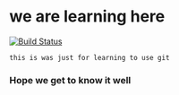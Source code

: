 # we are learning here

[![Build Status](https://img.shields.io/github/commit-activity/w/Gabriel-mdv/today?style=for-the-badge)](https:agceramoz.com)



``` this is was just for learning to use git ```

### Hope we get to know it well